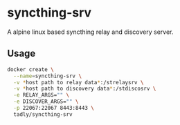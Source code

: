 # syncthing-srv
A alpine linux based syncthing relay and discovery server.

## Usage
```sh
docker create \
  --name=syncthing-srv \
  -v *host path to relay data*:/strelaysrv \
  -v *host path to discovery data*:/stdiscosrv \
  -e RELAY_ARGS="" \
  -e DISCOVER_ARGS="" \
  -p 22067:22067 8443:8443 \
  tadly/syncthing-srv
```
